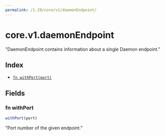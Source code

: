 ```yaml
---
permalink: /1.29/core/v1/daemonEndpoint/
---
```


# core.v1.daemonEndpoint

"DaemonEndpoint contains information about a single Daemon endpoint."

## Index

* [`fn withPort(port)`](#fn-withport)

## Fields

### fn withPort

```ts
withPort(port)
```

"Port number of the given endpoint."